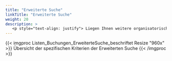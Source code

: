 ```yaml
---
title: "Erweiterte Suche"
linkTitle: "Erweiterte Suche"
weight: 20
description: >
   <p style="text-align: justify"> Liegen Ihnen weitere organisatorische Details zu einer Buchung vor, können Sie das Ergebnis über die Erweiterte Suche anhand von spezifischen Kriterien einschränken. </p>
---
```

{{< imgproc Listen_Buchungen_ErweiterteSuche_beschriftet Resize "960x" >}}
Übersicht der spezifischen Kriterien der Erweiterten Suche 
{{< /imgproc >}}
